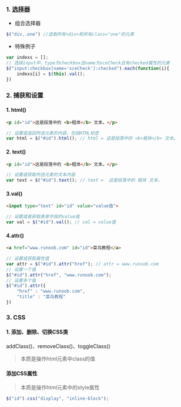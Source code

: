 ### 1. [选择器](https://blog.csdn.net/MrYushiwen/article/details/112968411)

- 组合选择器

```js
$("div,.one") //选取所有<div>和所有class="one"的元素
```

- 特殊例子

```js
var indexs = [];
// 选择input中，type为checkbox且name为sceCheck且有checked属性的元素
$("input:checkbox[name='sceCheck']:checked").each(function(i){
    indexs[i] = $(this).val();
})
```

### 2. 捕获和设置

#### 1. html()

```html
<p id="id">这是段落中的 <b>粗体</b> 文本。</p>
```

```js
// 设置或返回所选元素的内容，包括HTML标签
var html = $("#id").html(); // html = 这是段落中的 <b>粗体</b> 文本。
```

#### 2. text()

```html
<p id="id">这是段落中的 <b>粗体</b> 文本。</p>
```

```js
// 设置或获取所选元素的文本内容
var text = $("#id").text(); // text =  这是段落中的 粗体 文本。
```

#### 3.val()

```html
<input type="text" id="id" value="value值">
```

```js
// 设置或者获取表单字段的value值
var val = $("#id").val(); // val = value值
```

#### 4.attr()

```html
<a href="www.runoob.com" id="id">菜鸟教程</a>
```

```js
// 设置或获取属性值
var attr = $("#id").attr("href"); // attr = www.runoob.com
// 设置一个值
$("#id").attr("href", "www.runoob.com");
// 设置多个值
$("#id").attr({
    "href" : "www.runoob.com",
    "title" : "菜鸟教程"
})
```

### 3. CSS

#### 1. 添加、删除、切换CSS类

addClass()、removeClass()、toggleClass()

> 本质是操作html元素中class的值

#### 添加CSS属性

> 本质是操作html元素中的style属性

```js
$("id").css("display", "inline-block");
```

